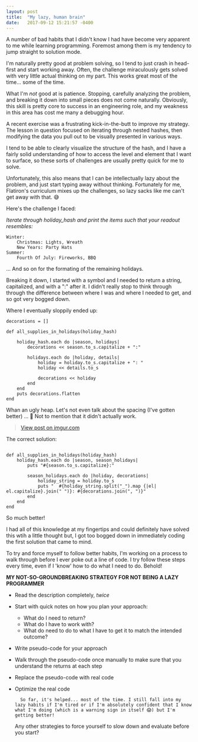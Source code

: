 ```yaml
---
layout: post
title:  "My lazy, human brain"
date:   2017-09-12 15:21:57 -0400
---
```


A number of bad habits that I didn't know I had have become very apparent to me while learning programming. Foremost among them is my tendency to jump straight to solution mode. 

I'm naturally pretty good at problem solving, so I tend to just crash in head-first and start working away. Often, the challenge miraculously gets solved with very little actual thinking on my part. This works great most of the time... some of the time.

What I'm *not* good at is patience. Stopping, carefully analyzing the problem, and breaking it down into small pieces does not come naturally. Obviously, this skill is pretty core to success in an engineering role, and my weakness in this area has cost me many a debugging hour. 

A recent exercise was a frustrating kick-in-the-butt to improve my strategy. The lesson in question focused on iterating through nested hashes, then modifying the data you pull out to be visually presented in various ways. 

I tend to be able to clearly visualize the structure of the hash, and I have a fairly solid understanding of how to access the level and element that I want to surface, so these sorts of challenges are usually pretty quick for me to solve. 

Unfortunately, this also means that I can be intellectually lazy about the problem, and just start typing away without thinking. Fortunately for me, Flatiron's curriculum mixes up the challenges, so lazy sacks like me can't get away with that. 😅

Here's the challenge I faced:

*Iterate through holiday_hash and print the items such that your readout resembles:*

```
Winter:
	Christmas: Lights, Wreath
	New Years: Party Hats
Summer:
	Fourth Of July: Fireworks, BBQ
```
 
... And so on for the formating of the remaining holidays.

Breaking it down, I started with a symbol and I needed to return a string, capitalized, and with a ":" after it. I didn't really stop to think through through the difference between where I was and where I needed to get, and so got very bogged down.

Where I eventually sloppily ended up: 

```
decorations = []

def all_supplies_in_holidays(holiday_hash)

	holiday_hash.each do |season, holidays|
		decorations << season.to_s.capitalize + ":"

		holidays.each do |holiday, details|
			holiday = holiday.to_s.capitalize + ": "
			holiday << details.to_s

			decorations << holiday
		end
	end
	puts decorations.flatten
end
```

Whan an ugly heap. Let's not even talk about the spacing (I've gotten better) ... 💩 Not to mention that it didn't actually work.	

<blockquote class="imgur-embed-pub" lang="en" data-id="6pImDY8"><a href="//imgur.com/6pImDY8">View post on imgur.com</a></blockquote><script async src="//s.imgur.com/min/embed.js" charset="utf-8"></script>

The correct solution:
	
```

def all_supplies_in_holidays(holiday_hash)
	holiday_hash.each do |season, season_holidays|
		puts "#{season.to_s.capitalize}:"

		season_holidays.each do |holiday, decorations|
			holiday_string = holiday.to_s
			puts "  #{holiday_string.split("_").map {|el| el.capitalize}.join(" ")}: #{decorations.join(", ")}"
		end
	end
end

```

So much better!

I had all of this knowledge at my fingertips and could definitely have solved this wtih a little thought but, I got too bogged down in immediately coding the first solution that came to mind. 

To try and force myself to follow better habits, I'm working on a process to walk through before I ever poke out a line of code. I try follow these steps every time, even if I 'know' how to do what I need to do. Behold!


**MY NOT-SO-GROUNDBREAKING STRATEGY FOR NOT BEING A LAZY PROGRAMMER**

* Read the description completely, *twice*
* Start with quick notes on how you plan your approach: 
	* What do I need to return? 
	* What do I have to work with?
	* What do need to do to what I have to get it to match the intended outcome?
* Write pseudo-code for your approach
* Walk through the pseudo-code once manually to make sure that you understand the returns at each step
* Replace the pseudo-code with real code
* Optimize the real code

		So far, it's helped... most of the time. I still fall into my lazy habits if I'm tired or if I'm absolutely confident that I know what I'm doing (which is a warning sign in itself 😱) but I'm getting better!

	Any other strategies to force yourself to slow down and evaluate before you start?
